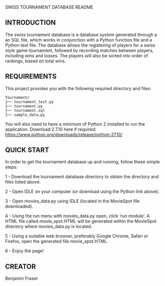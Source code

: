 SWISS TOURNAMENT DATABASE README



INTRODUCTION
------------
The swiss tournament database is a database system generated through a an SQL file, which works in conjunction with a Python function file and a Python test file. The database allows the registering of players for a swiss style game tournament, followed by recording matches between players, including wins and losses. The players will also be sorted into order of rankings, based on total wins. 



REQUIREMENTS
------------
This project provides you with the following required directory and files:

	Tournament/
	├── tournament_test.py
	├── tournament.py
	├── tournament.sql
	├── sample_data.py

You will also need to have a minimum of Python 2 installed to run the application. Download 2.7.10 here if required:
https://www.python.org/downloads/release/python-2710/



QUICK START
-----------

In order to get the tournament database up and running, follow these simple steps: 

1 - Download the tournament database directory to obtain the directory and files listed above.

2 - Open IDLE on your computer (or download using the Python link above).

3 - Open movies_data.py using IDLE (located in the MovieSpot file downloaded).

4 - Using the run menu with movies_data.py open, click ‘run module’. A HTML file called movie_spot.HTML will be generated within the MovieSpot directory where movies_data.py is located.

5 - Using a suitable web browser, preferably Google Chrome, Safari or Firefox, open the generated file movie_spot.HTML.

6 - Enjoy the page!



CREATOR
-------

Benjamin Fraser

